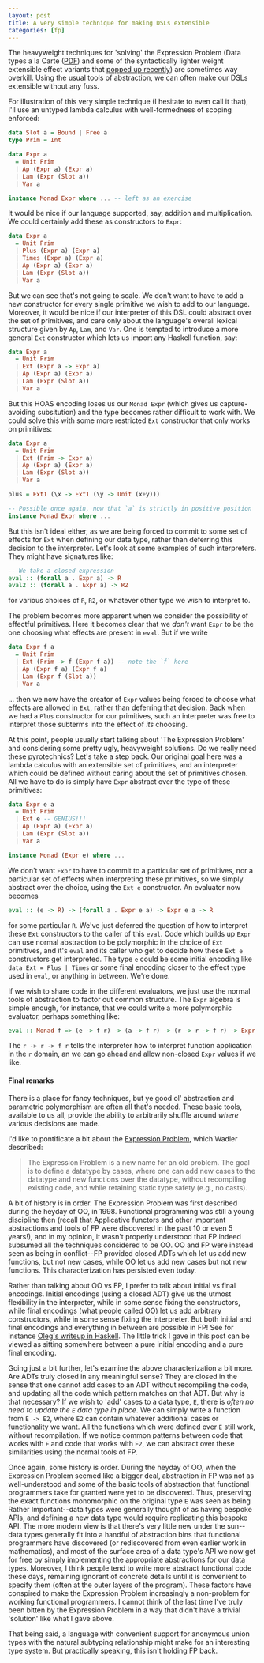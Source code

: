 ```yaml
---
layout: post
title: A very simple technique for making DSLs extensible
categories: [fp]
---
```


The heavyweight techniques for 'solving' the Expression Problem (Data types a la Carte ([PDF](http://www.cs.ru.nl/~W.Swierstra/Publications/DataTypesALaCarte.pdf)) and some of the syntactically lighter weight extensible effect variants that [popped up recently](http://www.cs.indiana.edu/~sabry/papers/exteff.pdf)) are sometimes way overkill. Using the usual tools of abstraction, we can often make our DSLs extensible without any fuss.

For illustration of this very simple technique (I hesitate to even call it that), I'll use an untyped lambda calculus with well-formedness of scoping enforced:

~~~ Haskell
data Slot a = Bound | Free a
type Prim = Int

data Expr a
  = Unit Prim
  | Ap (Expr a) (Expr a)
  | Lam (Expr (Slot a))
  | Var a

instance Monad Expr where ... -- left as an exercise
~~~

It would be nice if our language supported, say, addition and multiplication. We could certainly add these as constructors to `Expr`:

~~~ Haskell
data Expr a
  = Unit Prim
  | Plus (Expr a) (Expr a)
  | Times (Expr a) (Expr a)
  | Ap (Expr a) (Expr a)
  | Lam (Expr (Slot a))
  | Var a
~~~

But we can see that's not going to scale. We don't want to have to add a new constructor for every single primitive we wish to add to our language. Moreover, it would be nice if our interpreter of this DSL could abstract over the set of primitives, and care only about the language's overall lexical structure given by `Ap`, `Lam`, and `Var`. One is tempted to introduce a more general `Ext` constructor which lets us import any Haskell function, say:

~~~ Haskell
data Expr a
  = Unit Prim
  | Ext (Expr a -> Expr a)
  | Ap (Expr a) (Expr a)
  | Lam (Expr (Slot a))
  | Var a
~~~

But this HOAS encoding loses us our `Monad Expr` (which gives us capture-avoiding subsitution) and the type becomes rather difficult to work with. We could solve this with some more restricted `Ext` constructor that only works on primitives:

~~~ Haskell
data Expr a
  = Unit Prim
  | Ext (Prim -> Expr a)
  | Ap (Expr a) (Expr a)
  | Lam (Expr (Slot a))
  | Var a

plus = Ext1 (\x -> Ext1 (\y -> Unit (x+y)))

-- Possible once again, now that `a` is strictly in positive position
instance Monad Expr where ... 
~~~

But this isn't ideal either, as we are being forced to commit to some set of effects for `Ext` when defining our data type, rather than deferring this decision to the interpreter. Let's look at some examples of such interpreters. They might have signatures like:

~~~ Haskell
-- We take a closed expression
eval :: (forall a . Expr a) -> R
eval2 :: (forall a . Expr a) -> R2
~~~

for various choices of `R`, `R2`, or whatever other type we wish to interpret to.

The problem becomes more apparent when we consider the possibility of effectful primitives. Here it becomes clear that we _don't_ want `Expr` to be the one choosing what effects are present in `eval`. But if we write

~~~ Haskell
data Expr f a
  = Unit Prim
  | Ext (Prim -> f (Expr f a)) -- note the `f` here
  | Ap (Expr f a) (Expr f a)
  | Lam (Expr f (Slot a))
  | Var a
~~~

... then we now have the creator of `Expr` values being forced to choose what effects are allowed in `Ext`, rather than deferring that decision. Back when we had a `Plus` constructor for our primitives, such an interpreter was free to interpret those subterms into the effect of _its_ choosing. 

At this point, people usually start talking about 'The Expression Problem' and considering some pretty ugly, heavyweight solutions. Do we really need these pyrotechnics? Let's take a step back. Our original goal here was a lambda calculus with an extensible set of primitives, and an interpreter which could be defined without caring about the set of primitives chosen. All we have to do is simply have `Expr` abstract over the type of these primitives:

~~~ Haskell
data Expr e a
  = Unit Prim
  | Ext e -- GENIUS!!!
  | Ap (Expr a) (Expr a)
  | Lam (Expr (Slot a))
  | Var a

instance Monad (Expr e) where ...
~~~

We don't want `Expr` to have to commit to a particular set of primitives, nor a particular set of effects when interpreting these primitives, so we simply abstract over the choice, using the `Ext e` constructor. An evaluator now becomes

~~~ Haskell
eval :: (e -> R) -> (forall a . Expr e a) -> Expr e a -> R
~~~

for some particular `R`. We've just deferred the question of how to interpret these `Ext` constructors to the caller of this `eval`. Code which builds up `Expr` can use normal abstraction to be polymorphic in the choice of `Ext` primitives, and it's `eval` and its caller who get to decide how these `Ext e` constructors get interpreted. The type `e` could be some initial encoding like `data Ext = Plus | Times` or some final encoding closer to the effect type used in `eval`, or anything in between. We're done.

If we wish to share code in the different evaluators, we just use the normal tools of abstraction to factor out common structure. The `Expr` algebra is simple enough, for instance, that we could write a more polymorphic evaluator, perhaps something like:

~~~ Haskell
eval :: Monad f => (e -> f r) -> (a -> f r) -> (r -> r -> f r) -> Expr e a -> f r
~~~

The `r -> r -> f r` tells the interpreter how to interpret function application in the `r` domain, an we can go ahead and allow non-closed `Expr` values if we like.

#### Final remarks ####

There is a place for fancy techniques, but ye good ol' abstraction and parametric polymorphism are often all that's needed. These basic tools, available to us all, provide the ability to arbitrarily shuffle around _where_ various decisions are made.

I'd like to pontificate a bit about the [Expression Problem](http://en.wikipedia.org/wiki/Expression_problem), which Wadler described:

> The Expression Problem is a new name for an old problem. The goal is to define a datatype by cases, where one can add new cases to the datatype and new functions over the datatype, without recompiling existing code, and while retaining static type safety (e.g., no casts).

A bit of history is in order. The Expression Problem was first described during the heyday of OO, in 1998. Functional programming was still a young discipline then (recall that Applicative functors and other important abstractions and tools of FP were discovered in the past 10 or even 5 years!), and in my opinion, it wasn't properly understood that FP indeed subsumed all the techniques considered to be OO. OO and FP were instead seen as being in conflict--FP provided closed ADTs which let us add new functions, but not new cases, while OO let us add new cases but not new functions. This characterization has persisted even today.

Rather than talking about OO vs FP, I prefer to talk about initial vs final encodings. Initial encodings (using a closed ADT) give us the utmost flexibility in the interpreter, while in some sense fixing the constructors, while final encodings (what people called OO) let us add arbitrary constructors, while in some sense fixing the interpreter. But both initial and final encodings and everything in between are possible in FP! See for instance [Oleg's writeup in Haskell](http://okmij.org/ftp/tagless-final/). The little trick I gave in this post can be viewed as sitting somewhere between a pure initial encoding and a pure final encoding.

Going just a bit further, let's examine the above characterization a bit more. Are ADTs truly closed in any meaningful sense? They are closed in the sense that one cannot add cases to an ADT without recompiling the code, and updating all the code which pattern matches on that ADT. But why is that necessary? If we wish to 'add' cases to a data type, `E`, there is _often no need to update the `E` data type in place_. We can simply write a function from `E -> E2`, where `E2` can contain whatever additional cases or functionality we want. All the functions which were defined over `E` still work, without recompilation. If we notice common patterns between code that works with `E` and code that works with `E2`, we can abstract over these similarities using the normal tools of FP.

Once again, some history is order. During the heyday of OO, when the Expression Problem seemed like a bigger deal, abstraction in FP was not as well-understood and some of the basic tools of abstraction that functional programmers take for granted were yet to be discovered. Thus, preserving the exact functions monomorphic on the original type `E` was seen as being Rather Important--data types were generally thought of as having bespoke APIs, and defining a new data type would require replicating this bespoke API. The more modern view is that there's very little new under the sun--data types generally fit into a handful of abstraction bins that functional programmers have discovered (or rediscovered from even earlier work in mathematics), and most of the surface area of a data type's API we now get for free by simply implementing the appropriate abstractions for our data types. Moreover, I think people tend to write more abstract functional code these days, remaining ignorant of concrete details until it is convenient to specify them (often at the outer layers of the program). These factors have conspired to make the Expression Problem increasingly a non-problem for working functional programmers. I cannot think of the last time I've truly been bitten by the Expression Problem in a way that didn't have a trivial 'solution' like what I gave above.

That being said, a language with convenient support for anonymous union types with the natural subtyping relationship might make for an interesting type system. But practically speaking, this isn't holding FP back.
